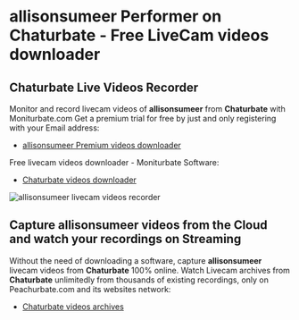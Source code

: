 # allisonsumeer Performer on Chaturbate - Free LiveCam videos downloader

## Chaturbate Live Videos Recorder

Monitor and record livecam videos of **allisonsumeer** from **Chaturbate** with Moniturbate.com
Get a premium trial for free by just and only registering with your Email address:
* [allisonsumeer Premium videos downloader](https://moniturbate.com/request-demo-licence-key.html)

Free livecam videos downloader - Moniturbate Software:
* [Chaturbate videos downloader](https://moniturbate.com/moniturbate-download-software.html)

![allisonsumeer livecam videos recorder](https://peachurnet.com/templates/moniturbate-software.png)


## Capture allisonsumeer videos from the Cloud and watch your recordings on Streaming

Without the need of downloading a software, capture **allisonsumeer** livecam videos from **Chaturbate** 100% online.
Watch Livecam archives from **Chaturbate** unlimitedly from thousands of existing recordings, only on Peachurbate.com and its websites network:
* [Chaturbate videos archives](https://peachurnet.com/)